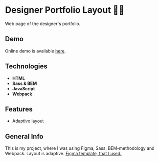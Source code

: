 # Designer Portfolio Layout :man::art:

Web page of the designer's portfolio.

## Demo

Online demo is available [here](https://daryabratova.github.io/Designer-Portfolio-Layout/).

## Technologies

- **HTML**
- **Sass & BEM**
- **JavaScript**
- **Webpack**

## Features

- Adaptive layout

## General Info

This is my project, where I was using Figma, Sass, BEM-methodology and Webpack. Layout is adaptive. [Figma template, that I used.](<https://www.figma.com/file/ontbP0he1zRLxM3eljf8UK/Free--Landing--Page-Template-(Copy)>)
